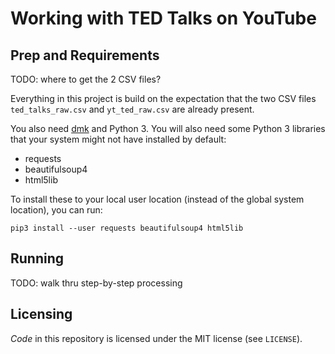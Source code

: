 # Working with TED Talks on YouTube

## Prep and Requirements

TODO: where to get the 2 CSV files?

Everything in this project is build on the expectation that the two CSV files
`ted_talks_raw.csv`  and `yt_ted_raw.csv` are already present.

You also need [dmk](https://github.com/CraigKelly/dmk) and Python 3. You will
also need some Python 3 libraries that your system might not have installed by
default:

* requests
* beautifulsoup4
* html5lib

To install these to your local user location (instead of the global system
location), you can run:

```
pip3 install --user requests beautifulsoup4 html5lib
```

## Running

TODO: walk thru step-by-step processing

## Licensing

_Code_ in this repository is licensed under the MIT license (see `LICENSE`).
